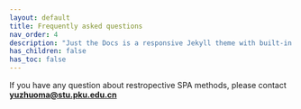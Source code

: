 ```yaml
---
layout: default
title: Frequently asked questions
nav_order: 4
description: "Just the Docs is a responsive Jekyll theme with built-in search that is easily customizable and hosted on GitHub Pages."
has_children: false
has_toc: false
---
```


If you have any question about restropective SPA methods, please contact **yuzhuoma@stu.pku.edu.cn**
